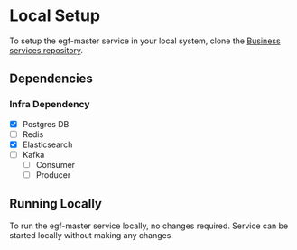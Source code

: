 # Local Setup

To setup the egf-master service in your local system, clone the [Business services repository](https://github.com/egovernments/business-services).

## Dependencies

### Infra Dependency

- [X] Postgres DB
- [ ] Redis
- [X] Elasticsearch
- [ ] Kafka
  - [ ] Consumer
  - [ ] Producer

## Running Locally

To run the egf-master service locally, no changes required. Service can be started locally without making any changes.
